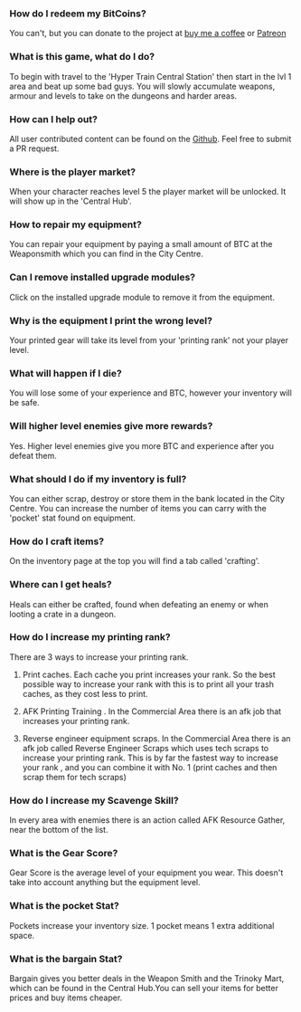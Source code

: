 ### How do I redeem my BitCoins?
You can't, but you can donate to the project at [buy me a coffee](https://www.buymeacoffee.com/cybercodeonline) or [Patreon](https://www.patreon.com/cybercodeonline)

### What is this game, what do I do?
To begin with travel to the 'Hyper Train Central Station' then start in the lvl 1 area and beat up some bad guys. You will slowly accumulate weapons, armour and levels to take on the dungeons and harder areas.

### How can I help out?
All user contributed content can be found on the [Github](https://github.com/DexterHuang/CyberCodeOnline). Feel free to submit a PR request.

### Where is the player market?
When your character reaches level 5 the player market will be unlocked. It will show up in the 'Central Hub'. 

### How to repair my equipment?
You can repair your equipment by paying a small amount of BTC at the Weaponsmith which you can find in the City Centre.

### Can I remove installed upgrade modules?
Click on the installed upgrade module to remove it from the equipment.

### Why is the equipment I print the wrong level?
Your printed gear will take its level from your 'printing rank' not your player level.

### What will happen if I die?
You will lose some of your experience and BTC, however your inventory will be safe.

### Will higher level enemies give more rewards?
Yes. Higher level enemies give you more BTC and experience after you defeat them.

### What should I do if my inventory is full?
You can either scrap, destroy or store them in the bank located in the City Centre. You can increase the number of items you can carry with the 'pocket' stat found on equipment.

### How do I craft items?
On the inventory page at the top you will find a tab called 'crafting'.

### Where can I get heals?
Heals can either be crafted, found when defeating an enemy or when looting a crate in a dungeon.

### How do I increase my printing rank?
There are 3 ways to increase your printing rank.  

1. Print caches. Each cache you print increases your rank. So the best possible way to increase your rank with this is to print all your trash caches, as they cost less to print.  

2. AFK Printing Training . In the Commercial Area there is an afk job that increases your printing rank.  

3. Reverse engineer equipment scraps. In the Commercial Area there is an afk job called Reverse Engineer Scraps which uses tech scraps to increase your printing rank. This is by far the fastest way to increase your rank , and you can combine it with No. 1 (print caches and then scrap them for tech scraps)

### How do I increase my Scavenge Skill?
In every area with enemies there is an action called AFK Resource Gather, near the bottom of the list.

### What is the Gear Score?
Gear Score is the average level of your equipment you wear. This doesn't take into account anything but the equipment level.

### What is the pocket Stat?
Pockets increase your inventory size. 1 pocket means 1 extra additional space.

### What is the bargain Stat?
Bargain gives you better deals in the Weapon Smith and the Trinoky Mart, which can be found in the Central Hub.You can sell your items for better prices and buy items cheaper.
